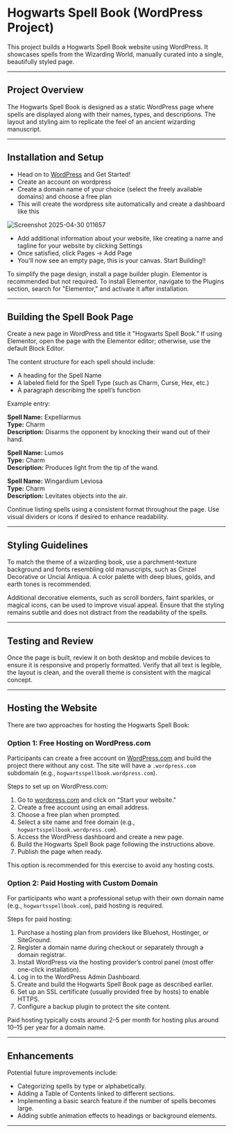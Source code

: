 # Hogwarts Spell Book (WordPress Project)

This project builds a Hogwarts Spell Book website using WordPress. It showcases spells from the Wizarding World, manually curated into a single, beautifully styled page.

---

## Project Overview

The Hogwarts Spell Book is designed as a static WordPress page where spells are displayed along with their names, types, and descriptions. The layout and styling aim to replicate the feel of an ancient wizarding manuscript.

---

## Installation and Setup

- Head on to [WordPress](www.wordpress.com) and Get Started!
- Create an account on wordpress
- Create a domain name of your choice (select the freely available domains) and choose a free plan
- This will create the wordpress site automatically and create a dashboard like this

![Screenshot 2025-04-30 011657](https://github.com/user-attachments/assets/193143e8-a0f3-4046-a676-ff94b930e492)

- Add additional information about your website, like creating a name and tagline for your website by clicking Settings
- Once satisfied, click Pages -> Add Page
- You'll now see an empty page, this is your canvas. Start Building!!

To simplify the page design, install a page builder plugin. Elementor is recommended but not required. To install Elementor, navigate to the Plugins section, search for "Elementor," and activate it after installation.

---

## Building the Spell Book Page

Create a new page in WordPress and title it "Hogwarts Spell Book." If using Elementor, open the page with the Elementor editor; otherwise, use the default Block Editor.

The content structure for each spell should include:
- A heading for the Spell Name
- A labeled field for the Spell Type (such as Charm, Curse, Hex, etc.)
- A paragraph describing the spell’s function

Example entry:

**Spell Name:** Expelliarmus  
**Type:** Charm  
**Description:** Disarms the opponent by knocking their wand out of their hand.

**Spell Name:** Lumos  
**Type:** Charm  
**Description:** Produces light from the tip of the wand.

**Spell Name:** Wingardium Leviosa  
**Type:** Charm  
**Description:** Levitates objects into the air.

Continue listing spells using a consistent format throughout the page. Use visual dividers or icons if desired to enhance readability.

---

## Styling Guidelines

To match the theme of a wizarding book, use a parchment-texture background and fonts resembling old manuscripts, such as Cinzel Decorative or Uncial Antiqua. A color palette with deep blues, golds, and earth tones is recommended.

Additional decorative elements, such as scroll borders, faint sparkles, or magical icons, can be used to improve visual appeal. Ensure that the styling remains subtle and does not distract from the readability of the spells.

---

## Testing and Review

Once the page is built, review it on both desktop and mobile devices to ensure it is responsive and properly formatted. Verify that all text is legible, the layout is clean, and the overall theme is consistent with the magical concept.

---

## Hosting the Website

There are two approaches for hosting the Hogwarts Spell Book:

### Option 1: Free Hosting on WordPress.com

Participants can create a free account on [WordPress.com](https://wordpress.com/) and build the project there without any cost. The site will have a `.wordpress.com` subdomain (e.g., `hogwartsspellbook.wordpress.com`).

Steps to set up on WordPress.com:
1. Go to [wordpress.com](https://wordpress.com/) and click on "Start your website."
2. Create a free account using an email address.
3. Choose a free plan when prompted.
4. Select a site name and free domain (e.g., `hogwartsspellbook.wordpress.com`).
5. Access the WordPress dashboard and create a new page.
6. Build the Hogwarts Spell Book page following the instructions above.
7. Publish the page when ready.

This option is recommended for this exercise to avoid any hosting costs.

### Option 2: Paid Hosting with Custom Domain

For participants who want a professional setup with their own domain name (e.g., `hogwartsspellbook.com`), paid hosting is required.

Steps for paid hosting:
1. Purchase a hosting plan from providers like Bluehost, Hostinger, or SiteGround.
2. Register a domain name during checkout or separately through a domain registrar.
3. Install WordPress via the hosting provider’s control panel (most offer one-click installation).
4. Log in to the WordPress Admin Dashboard.
5. Create and build the Hogwarts Spell Book page as described earlier.
6. Set up an SSL certificate (usually provided free by hosts) to enable HTTPS.
7. Configure a backup plugin to protect the site content.

Paid hosting typically costs around $2–$5 per month for hosting plus around $10–$15 per year for a domain name.

---

## Enhancements

Potential future improvements include:
- Categorizing spells by type or alphabetically.
- Adding a Table of Contents linked to different sections.
- Implementing a basic search feature if the number of spells becomes large.
- Adding subtle animation effects to headings or background elements.

---


